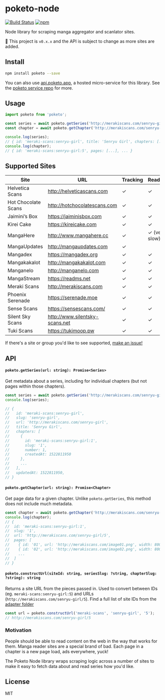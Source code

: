 # poketo-node

[![Build Status](https://travis-ci.org/poketo/node.svg?branch=master)](https://travis-ci.org/poketo/node)
[![npm](https://img.shields.io/npm/v/poketo.svg)](https://www.npmjs.com/package/poketo)

Node library for scraping manga aggregator and scanlator sites.

:construction: This project is `v0.x.x` and the API is subject to change as more sites are added.

## Install

```bash
npm install poketo --save
```

You can also use [api.poketo.app](https://api.poketo.app), a hosted micro-service for this library. See the [poketo service repo](https://github.com/poketo/service) for more.

## Usage

```js
import poketo from 'poketo';

const series = await poketo.getSeries('http://merakiscans.com/senryu-girl/');
const chapter = await poketo.getChapter('http://merakiscans.com/senryu-girl/5/');

console.log(series);
// { id: 'meraki-scans:senryu-girl', title: 'Senryu Girl', chapters: [...], ... }
console.log(chapter);
// { id: 'meraki-scans:senryu-girl:5', pages: [...], ... }
```

## Supported Sites

| Site                | URL                            | Tracking | Reading       |
| ------------------- | ------------------------------ | -------- | ------------- |
| Helvetica Scans     | http://helveticascans.com      | ✓        | ✓             |
| Hot Chocolate Scans | http://hotchocolatescans.com   | ✓        | ✓             |
| Jaimini’s Box       | https://jaiminisbox.com        | ✓        | ✓             |
| Kirei Cake          | https://kireicake.com          | ✓        | ✓             |
| MangaHere           | http://www.mangahere.cc        | ✓        | ✓ (very slow) |
| MangaUpdates        | http://mangaupdates.com        | ✓        |               |
| Mangadex            | https://mangadex.org           | ✓        | ✓             |
| Mangakakalot        | http://mangakakalot.com        | ✓        | ✓             |
| Manganelo           | http://manganelo.com           | ✓        | ✓             |
| MangaStream         | https://readms.net             | ✓        | ✓             |
| Meraki Scans        | http://merakiscans.com         | ✓        | ✓             |
| Phoenix Serenade    | https://serenade.moe           | ✓        | ✓             |
| Sense Scans         | https://sensescans.com/        | ✓        | ✓             |
| Silent Sky Scans    | http://www.silentsky-scans.net | ✓        | ✓             |
| Tuki Scans          | https://tukimoop.pw            | ✓        | ✓             |

If there's a site or group you'd like to see supported, [make an issue!](https://github.com/poketo/node/issues/new)

## API

#### `poketo.getSeries(url: string): Promise<Series>`

Get metadata about a series, including for individual chapters (but not pages within those chapters).

```js
const series = await poketo.getSeries('http://merakiscans.com/senryu-girl');
console.log(series);

// {
//   id: 'meraki-scans:senryu-girl',
//   slug: 'senryu-girl',
//   url: 'http://merakiscans.com/senryu-girl',
//   title: 'Senryu Girl',
//   chapters: [
//     {
//       id: 'meraki-scans:senryu-girl:1',
//       slug: '1',
//       number: 1,
//       createdAt: 1522811950
//     },
//     ...
//   ],
//   updatedAt: 1522811950,
// }
```

#### `poketo.getChapter(url: string): Promise<Chapter>`

Get page data for a given chapter. Unlike `poketo.getSeries`, this method does not include much metadata.

```js
const chapter = await poketo.getChapter('http://merakiscans.com/senryu-girl/5');
console.log(chapter);
// {
//  id: 'meraki-scans:senryu-girl:1',
//  slug: '1',
//  url: 'http://merakiscans.com/senryu-girl/5',
//  pages: [
//    { id: '01', url: 'http://merakiscans.com/image01.png', width: 800, height: 1200 },
//    { id: '02', url: 'http://merakiscans.com/image02.png', width: 800, height: 1200 },
//    ...
//  ]
// }
```

#### `poketo.constructUrl(siteId: string, seriesSlug: ?string, chapterSlug: ?string): string`

Returns a site URL from the pieces passed in. Used to convert between IDs (eg. `meraki-scans:senryu-girl:5`) and URLs (`http://merakiscans.com/senryu-girl/5`). Find a full list of site IDs from the [adapter folder](https://github.com/poketo/node/tree/master/src/adapters)

```js
const url = poketo.constructUrl('meraki-scans', 'senryu-girl', '5');
// http://merakiscans.com/senryu-girl/5
```

### Motivation

People should be able to read content on the web in the way that works for them. Manga reader sites are a special brand of bad. Each page in a chapter is a new page load, ads everywhere, yuck!

The Poketo Node library wraps scraping logic across a number of sites to make it easy to fetch data about and read series how you'd like.

## License

MIT
